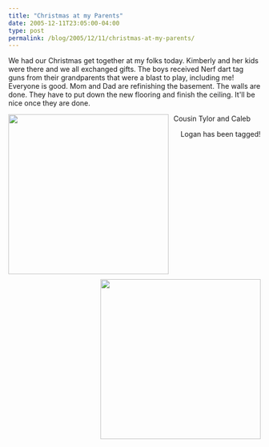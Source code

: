 ```yaml
---
title: "Christmas at my Parents"
date: 2005-12-11T23:05:00-04:00
type: post
permalink: /blog/2005/12/11/christmas-at-my-parents/
---
```

We had our Christmas get together at my folks today. Kimberly and her kids were there and we all exchanged gifts. The boys received Nerf dart tag guns from their grandparents that were a blast to play, including me! Everyone is good. Mom and Dad are refinishing the basement. The walls are done. They have to put down the new flooring and finish the ceiling. It'll be nice once they are done.

Cousin Tylor and Caleb<a onblur="try {parent.deselectBloggerImageGracefully();} catch(e) {}" href="https://static.flickr.com/40/74662567_51c269c124.jpg"><img style="margin: 0pt 10px 10px 0pt; float: left; cursor: pointer; width: 320px;" src="https://static.flickr.com/40/74662567_51c269c124.jpg" alt="" border="0" /></a><a onblur="try {parent.deselectBloggerImageGracefully();} catch(e) {}" href="https://static.flickr.com/6/74662566_62b3230785.jpg"><img style="margin: 0pt 0pt 10px 10px; float: right; cursor: pointer; width: 320px;" src="https://static.flickr.com/6/74662566_62b3230785.jpg" alt="" border="0" /></a>



<div style="text-align: right;">
  Logan has been tagged!
</div>